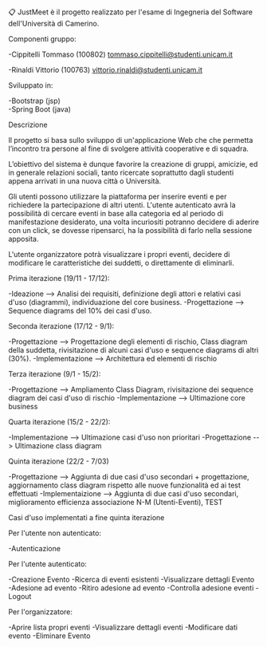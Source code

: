 📋 JustMeet è il progetto realizzato per l'esame di Ingegneria del Software dell'Università di Camerino.

Componenti gruppo:

-Cippitelli Tommaso (100802) tommaso.cippitelli@studenti.unicam.it

-Rinaldi Vittorio (100763) vittorio.rinaldi@studenti.unicam.it


Sviluppato in:


-Bootstrap (jsp)   
-Spring Boot (java)

Descrizione


Il progetto si basa sullo sviluppo di un'applicazione Web che che permetta l’incontro tra persone al fine di svolgere attività cooperative e di squadra. 

L’obiettivo del sistema è dunque favorire la creazione di gruppi, amicizie, ed in generale relazioni sociali, tanto ricercate soprattutto dagli studenti appena arrivati in una nuova città o Università.

Gli utenti possono utilizzare la piattaforma per inserire eventi e per richiedere la partecipazione di altri utenti. 
L'utente autenticato avrà la possibilità di cercare eventi in base alla categoria ed al periodo di manifestazione desiderato, una volta incuriositi potranno decidere di aderire con un click, se dovesse ripensarci, ha la possibilità di farlo nella sessione apposita.

L'utente organizzatore potrà visualizzare i propri eventi, decidere di modificare le caratteristiche dei suddetti, o direttamente di eliminarli.


Prima iterazione (19/11 - 17/12):

-Ideazione --> Analisi dei requisiti, definizione degli attori e relativi casi d'uso  (diagrammi), individuazione del core business.
-Progettazione --> Sequence diagrams del 10% dei casi d'uso.


Seconda iterazione (17/12 - 9/1):

-Progettazione --> Progettazione degli elementi di rischio, Class diagram della suddetta, rivisitazione di alcuni casi d'uso e sequence diagrams di altri (30%).
-Implementazione --> Architettura ed elementi di rischio


Terza iterazione (9/1 - 15/2):

-Progettazione --> Ampliamento Class Diagram, rivisitazione dei sequence diagram dei casi d'uso di rischio
-Implementazione --> Ultimazione core business 


Quarta iterazione (15/2 - 22/2):

-Implementazione --> Ultimazione casi d'uso non prioritari
-Progettazione --> Ultimazione class diagram


Quinta iterazione (22/2 - 7/03)

-Progettazione --> Aggiunta di due casi d'uso secondari + progettazione, aggiornamento class diagram rispetto alle nuove funzionalità ed ai test effettuati
-Implementaizione --> Aggiunta di due casi d'uso secondari, miglioramento efficienza associazione N-M (Utenti-Eventi), TEST




Casi d'uso implementati a fine quinta iterazione


Per l'utente non autenticato:


-Autenticazione


Per l'utente autenticato:


-Creazione Evento
-Ricerca di eventi esistenti
-Visualizzare dettagli Evento
-Adesione ad evento
-Ritiro adesione ad evento
-Controlla adesione eventi
-Logout


Per l'organizzatore:


-Aprire lista propri eventi
-Visualizzare dettagli eventi
-Modificare dati evento
-Eliminare Evento
